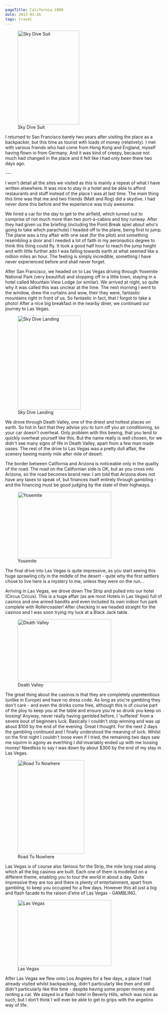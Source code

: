 ```yaml
---
pageTitle: California 1999
date: 2013-03-26
tags: travel   
---
```

<p><figure><img src="/assets/images/sky_dive_me.jpg" alt="Sky Dive Suit" width="197" height="300" /><figcaption>Sky Dive Suit</figcaption></figure>I returned to San Francisco barely two years after visiting the place as a backpacker, but this time as tourist with loads of money (relatively). I met with various friends who had come from Hong Kong and England, myself having flown in from Germany. And it was kind of creepy, because not much had changed in the place and it felt like I had only been there two days ago.</p>
---

<p>I won't detail all the sites we visited as this is mainly a repeat of what I have written elsewhere. It was nice to stay in a hotel and be able to afford restaurants and stuff instead of the place I was at last time. The main thing this time was that me and two friends (Matt and Rog) did a skydive. I had never done this before and the experience was truly awesome.</p>
<p>We hired a car for the day to get to the airfield, which turned out to comprise of not much more than two port-a-cabins and tiny runway. After they had given us the briefing (including the Point Break spiel about who's going to take which parachute) I headed off to the plane, being first to jump. The plane was a tiny affair with one seat (for the pilot) and something resembling a door and I needed a lot of faith in my aeronautics degree to think this thing could fly. It took a good half hour to reach the jump height and with little further ado I was falling towards earth at what seemed like a million miles an hour. The feeling is simply incredible, something I have never experienced before and shall never forget.</p>
<p>After San Francisco, we headed on to Las Vegas driving through Yosemite National Park (very beautiful) and stopping off in a little town, staying in a hotel called Mountain View Lodge (or similar). We arrived at night, so quite why it was called this was unclear at the time. The next morning I went to the window, drew the curtains and wow, their they were, fantastic mountains right in front of us. So fantastic in fact, that I forgot to take a photo! After a nice big breakfast in the nearby diner, we continued our journey to Las Vegas.</p>
<p><figure><img src="/assets/images/sky_dive_landing.jpg" alt="Sky Dive Landing" width="202" height="300" /><figcaption>Sky Dive Landing</figcaption></figure>We drove through Death Valley, one of the driest and hottest places on earth. So hot in fact that they advise you to turn off you air conditioning, so your car doesn't overheat. Only problem with this beeing, that you tend to quickly overheat yourself like this. But the name really is well chosen, for we didn't see many signs of life in Death Valley, apart from a few man made oases. The rest of the drive to Las Vegas was a pretty dull affair, the scenery beeing mainly mile after mile of desert.</p>
<p>The border between California and Arizona is noticeable only in the quality of the road. The road on the Californian side is OK, but as you cross into Arizona, so the road becomes brand new. I am told that Arizona does not have any taxes to speak of, but finances itself entirely through gambling - and the financing must be good judging by the state of their highways.</p>
<p><figure><img src="/assets/images/yosemite.jpg" alt="Yosemite" width="300" height="212" /><figcaption>Yosemite</figcaption></figure>The final drive into Las Vegas is quite impressive, as you start seeing this huge sprawling city in the middle of the desert - quite why the first settlers chose to live here is a mystery to me, unless they were on the run...</p>
<p>Arriving in Las Vegas, we drove down The Strip and pulled into our hotel (Circus Circus). This is a huge affair (as are most Hotels in Las Vegas) full of casinos and one armed bandits and even included its own indoor fun park complete with Rollercoaster! After checking in we headed straight for the casinos and I was soon trying my luck at a Black Jack table.</p>
<p><figure><img src="/assets/images/death_valley.jpg" alt="Death Valley" width="300" height="201" /><figcaption>Death Valley</figcaption></figure>The great thing about the casinos is that they are completely unpretentious (unlike in Europe) and have no dress code. As long as you're gambling they don't care - and even the drinks come free, although this is of course part of the ploy to keep you at the table and ensure you're so drunk you keep on loosing! Anyway, never really having gambled before, I 'suffered' from a severe bout of beginners luck. Basically I couldn't stop winning and was up about $100 by the end of the evening. Great I thought. For the next 2 days the gambling continued and I finally understood the meaning of luck. Whilst on the first night I couldn't loose even if I tried, the remaining two days saw me squirm in agony as everthing I did invariably ended up with me loosing money! Needless to say I was down by about $300 by the end of my stay in Las Vegas.</p>
<p><figure><img src="/assets/images/death_valley2.jpg" alt="Road To Nowhere" width="213" height="300" /><figcaption>Road To Nowhere</figcaption></figure>Las Vegas is of course also famous for the Strip, the mile long road along which all the big casinos are built. Each one of them is modelled on a different theme, enabling you to tour the world in about a day. Quite impressive they are too and there is plenty of entertainment, apart from gambling, to keep you occupied for a few days. However this all just a big and flash facade to the raison d'etre of Las Vegas - GAMBLING.</p>
<p><figure><img src="/assets/images/las_vegas.jpg" alt="Las Vegas" width="300" height="211" /><figcaption>Las Vegas</figcaption></figure>After Las Vegas we flew onto Los Angeles for a few days, a place I had already visited whilst backpacking, didn't particularly like then and still didn't particularly like this time - despite having some proper money and renting a car. We stayed in a flash hotel in Beverly Hills, which was nice as such, but I don't think I will ever be able to get to grips with the angelino way of life.</p>
